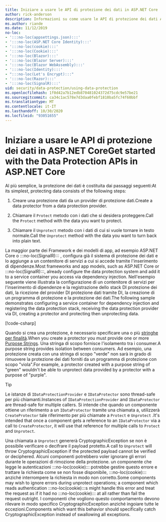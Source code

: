 ```yaml
---
title: Iniziare a usare le API di protezione dei dati in ASP.NET Core
author: rick-anderson
description: Informazioni su come usare le API di protezione dei dati ASP.NET Core per la protezione e la rimozione della protezione dei dati in un'app.
ms.author: riande
ms.date: 11/12/2019
no-loc:
- ':::no-loc(appsettings.json):::'
- ':::no-loc(ASP.NET Core Identity):::'
- ':::no-loc(cookie):::'
- ':::no-loc(Cookie):::'
- ':::no-loc(Blazor):::'
- ':::no-loc(Blazor Server):::'
- ':::no-loc(Blazor WebAssembly):::'
- ':::no-loc(Identity):::'
- ":::no-loc(Let's Encrypt):::"
- ':::no-loc(Razor):::'
- ':::no-loc(SignalR):::'
uid: security/data-protection/using-data-protection
ms.openlocfilehash: 1f0d42a7b12edb870481024372d75cdc9e57be21
ms.sourcegitcommit: ca34c1ac578e7d3daa0febf1810ba5fc74f60bbf
ms.translationtype: MT
ms.contentlocale: it-IT
ms.lasthandoff: 10/30/2020
ms.locfileid: "93051655"
---
```

# <a name="get-started-with-the-data-protection-apis-in-aspnet-core"></a><span data-ttu-id="8ac9d-103">Iniziare a usare le API di protezione dei dati in ASP.NET Core</span><span class="sxs-lookup"><span data-stu-id="8ac9d-103">Get started with the Data Protection APIs in ASP.NET Core</span></span>

<a name="security-data-protection-getting-started"></a>

<span data-ttu-id="8ac9d-104">Al più semplice, la protezione dei dati è costituita dai passaggi seguenti:</span><span class="sxs-lookup"><span data-stu-id="8ac9d-104">At its simplest, protecting data consists of the following steps:</span></span>

1. <span data-ttu-id="8ac9d-105">Creare una protezione dati da un provider di protezione dati.</span><span class="sxs-lookup"><span data-stu-id="8ac9d-105">Create a data protector from a data protection provider.</span></span>

2. <span data-ttu-id="8ac9d-106">Chiamare il `Protect` metodo con i dati che si desidera proteggere.</span><span class="sxs-lookup"><span data-stu-id="8ac9d-106">Call the `Protect` method with the data you want to protect.</span></span>

3. <span data-ttu-id="8ac9d-107">Chiamare il `Unprotect` metodo con i dati di cui si vuole tornare in testo normale.</span><span class="sxs-lookup"><span data-stu-id="8ac9d-107">Call the `Unprotect` method with the data you want to turn back into plain text.</span></span>

<span data-ttu-id="8ac9d-108">La maggior parte dei Framework e dei modelli di app, ad esempio ASP.NET Core o :::no-loc(SignalR)::: , configura già il sistema di protezione dei dati e lo aggiunge a un contenitore di servizi a cui si accede tramite l'inserimento di dipendenze.</span><span class="sxs-lookup"><span data-stu-id="8ac9d-108">Most frameworks and app models, such as ASP.NET Core or :::no-loc(SignalR):::, already configure the data protection system and add it to a service container you access via dependency injection.</span></span> <span data-ttu-id="8ac9d-109">Nell'esempio seguente viene illustrata la configurazione di un contenitore di servizi per l'inserimento di dipendenze e la registrazione dello stack DI protezione dei dati, la ricezione del provider DI protezione dati tramite DI, la creazione di un programma di protezione e la protezione dei dati.</span><span class="sxs-lookup"><span data-stu-id="8ac9d-109">The following sample demonstrates configuring a service container for dependency injection and registering the data protection stack, receiving the data protection provider via DI, creating a protector and protecting then unprotecting data.</span></span>

[!code-csharp[](../../security/data-protection/using-data-protection/samples/protectunprotect.cs?highlight=26,34,35,36,37,38,39,40)]

<span data-ttu-id="8ac9d-110">Quando si crea una protezione, è necessario specificare una o più [stringhe per finalità](xref:security/data-protection/consumer-apis/purpose-strings).</span><span class="sxs-lookup"><span data-stu-id="8ac9d-110">When you create a protector you must provide one or more [Purpose Strings](xref:security/data-protection/consumer-apis/purpose-strings).</span></span> <span data-ttu-id="8ac9d-111">Una stringa di scopo fornisce l'isolamento tra i consumer.</span><span class="sxs-lookup"><span data-stu-id="8ac9d-111">A purpose string provides isolation between consumers.</span></span> <span data-ttu-id="8ac9d-112">Ad esempio, una protezione creata con una stringa di scopo "verde" non sarà in grado di rimuovere la protezione dei dati forniti da un programma di protezione con scopo "viola".</span><span class="sxs-lookup"><span data-stu-id="8ac9d-112">For example, a protector created with a purpose string of "green" wouldn't be able to unprotect data provided by a protector with a purpose of "purple".</span></span>

>[!TIP]
> <span data-ttu-id="8ac9d-113">Le istanze di `IDataProtectionProvider` e `IDataProtector` sono thread-safe per più chiamanti.</span><span class="sxs-lookup"><span data-stu-id="8ac9d-113">Instances of `IDataProtectionProvider` and `IDataProtector` are thread-safe for multiple callers.</span></span> <span data-ttu-id="8ac9d-114">Si intende che quando un componente ottiene un riferimento a un `IDataProtector` tramite una chiamata a, utilizzerà `CreateProtector` tale riferimento per più chiamate a `Protect` e `Unprotect` .</span><span class="sxs-lookup"><span data-stu-id="8ac9d-114">It's intended that once a component gets a reference to an `IDataProtector` via a call to `CreateProtector`, it will use that reference for multiple calls to `Protect` and `Unprotect`.</span></span>
>
><span data-ttu-id="8ac9d-115">Una chiamata a `Unprotect` genererà CryptographicException se non è possibile verificare o decifrare il payload protetto.</span><span class="sxs-lookup"><span data-stu-id="8ac9d-115">A call to `Unprotect` will throw CryptographicException if the protected payload cannot be verified or deciphered.</span></span> <span data-ttu-id="8ac9d-116">Alcuni componenti potrebbero voler ignorare gli errori durante le operazioni di rimozione della protezione. un componente che legge le autenticazioni :::no-loc(cookie)::: potrebbe gestire questo errore e trattare la richiesta come se non fosse disponibile, :::no-loc(cookie)::: anziché interrompere la richiesta in modo non corretto.</span><span class="sxs-lookup"><span data-stu-id="8ac9d-116">Some components may wish to ignore errors during unprotect operations; a component which reads authentication :::no-loc(cookie):::s might handle this error and treat the request as if it had no :::no-loc(cookie)::: at all rather than fail the request outright.</span></span> <span data-ttu-id="8ac9d-117">I componenti che vogliono questo comportamento devono rilevare in modo specifico CryptographicException anziché ingoiare tutte le eccezioni.</span><span class="sxs-lookup"><span data-stu-id="8ac9d-117">Components which want this behavior should specifically catch CryptographicException instead of swallowing all exceptions.</span></span>
